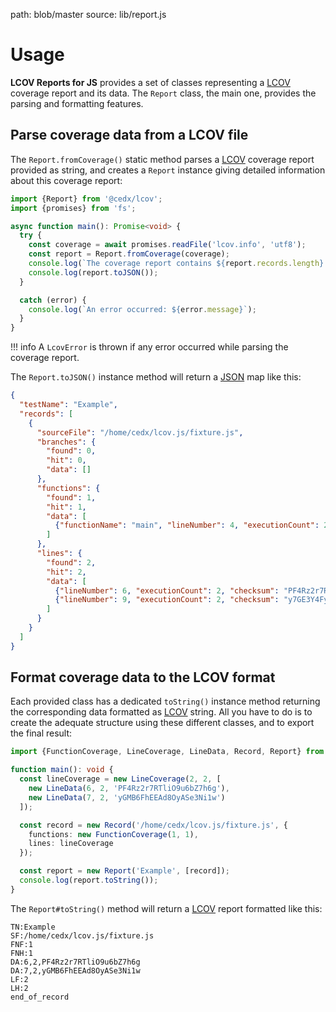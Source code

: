 path: blob/master
source: lib/report.js

# Usage
**LCOV Reports for JS** provides a set of classes representing a [LCOV](http://ltp.sourceforge.net/coverage/lcov.php) coverage report and its data.
The `Report` class, the main one, provides the parsing and formatting features.

## Parse coverage data from a LCOV file
The `Report.fromCoverage()` static method parses a [LCOV](http://ltp.sourceforge.net/coverage/lcov.php) coverage report provided as string, and creates a `Report` instance giving detailed information about this coverage report:

```ts
import {Report} from '@cedx/lcov';
import {promises} from 'fs';

async function main(): Promise<void> {
  try {
    const coverage = await promises.readFile('lcov.info', 'utf8');
    const report = Report.fromCoverage(coverage);  
    console.log(`The coverage report contains ${report.records.length} records:`);
    console.log(report.toJSON());
  }

  catch (error) {
    console.log(`An error occurred: ${error.message}`);
  }
}
```

!!! info
    A `LcovError` is thrown if any error occurred while parsing the coverage report.

The `Report.toJSON()` instance method will return a [JSON](https://www.json.org) map like this:

```json
{
  "testName": "Example",
  "records": [
    {
      "sourceFile": "/home/cedx/lcov.js/fixture.js",
      "branches": {
        "found": 0,
        "hit": 0,
        "data": []
      },
      "functions": {
        "found": 1,
        "hit": 1,
        "data": [
          {"functionName": "main", "lineNumber": 4, "executionCount": 2}
        ]
      },
      "lines": {
        "found": 2,
        "hit": 2,
        "data": [
          {"lineNumber": 6, "executionCount": 2, "checksum": "PF4Rz2r7RTliO9u6bZ7h6g"},
          {"lineNumber": 9, "executionCount": 2, "checksum": "y7GE3Y4FyXCeXcrtqgSVzw"}
        ]
      }
    }
  ]
}
```

## Format coverage data to the LCOV format
Each provided class has a dedicated `toString()` instance method returning the corresponding data formatted as [LCOV](http://ltp.sourceforge.net/coverage/lcov.php) string.
All you have to do is to create the adequate structure using these different classes, and to export the final result:

```ts
import {FunctionCoverage, LineCoverage, LineData, Record, Report} from '@cedx/lcov';

function main(): void {
  const lineCoverage = new LineCoverage(2, 2, [
    new LineData(6, 2, 'PF4Rz2r7RTliO9u6bZ7h6g'),
    new LineData(7, 2, 'yGMB6FhEEAd8OyASe3Ni1w')
  ]);

  const record = new Record('/home/cedx/lcov.js/fixture.js', {
    functions: new FunctionCoverage(1, 1),
    lines: lineCoverage
  });

  const report = new Report('Example', [record]);
  console.log(report.toString());
}
```

The `Report#toString()` method will return a [LCOV](http://ltp.sourceforge.net/coverage/lcov.php) report formatted like this:

```
TN:Example
SF:/home/cedx/lcov.js/fixture.js
FNF:1
FNH:1
DA:6,2,PF4Rz2r7RTliO9u6bZ7h6g
DA:7,2,yGMB6FhEEAd8OyASe3Ni1w
LF:2
LH:2
end_of_record
```
